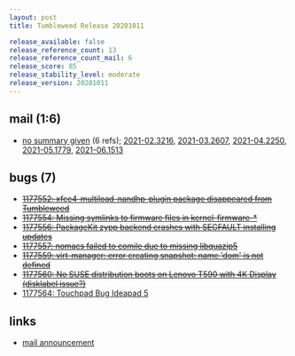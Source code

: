 ```yaml
---
layout: post
title: Tumbleweed Release 20201011

release_available: false
release_reference_count: 13
release_reference_count_mail: 6
release_score: 85
release_stability_level: moderate
release_version: 20201011
---
```


## mail (1:6)

- [no summary given](https://lists.opensuse.org/archives/list/factory@lists.opensuse.org/thread/I3Z3XEFAU2B3V2VAIHVM7RJV7OIEDBAK) (6 refs); [2021-02.3216](https://lists.opensuse.org/archives/list/factory@lists.opensuse.org/thread/I3Z3XEFAU2B3V2VAIHVM7RJV7OIEDBAK), [2021-03.2607](https://lists.opensuse.org/archives/list/factory@lists.opensuse.org/thread/I3Z3XEFAU2B3V2VAIHVM7RJV7OIEDBAK), [2021-04.2250](https://lists.opensuse.org/archives/list/factory@lists.opensuse.org/thread/I3Z3XEFAU2B3V2VAIHVM7RJV7OIEDBAK), [2021-05.1779](https://lists.opensuse.org/archives/list/factory@lists.opensuse.org/thread/I3Z3XEFAU2B3V2VAIHVM7RJV7OIEDBAK), [2021-06.1513](https://lists.opensuse.org/archives/list/factory@lists.opensuse.org/thread/I3Z3XEFAU2B3V2VAIHVM7RJV7OIEDBAK)

## bugs (7)

<!--more-->

- ~~[1177552: xfce4-multiload-nandhp-plugin package disappeared from Tumbleweed](https://bugzilla.opensuse.org/show_bug.cgi?id=1177552)~~
- ~~[1177554: Missing symlinks to firmware files in kernel-firmware-*](https://bugzilla.opensuse.org/show_bug.cgi?id=1177554)~~
- ~~[1177556: PackageKit zypp backend  crashes with SEGFAULT installing updates](https://bugzilla.opensuse.org/show_bug.cgi?id=1177556)~~
- ~~[1177557: nomacs failed to comile due to missing libquazip5](https://bugzilla.opensuse.org/show_bug.cgi?id=1177557)~~
- ~~[1177559: virt-manager: error creating snapshot: name 'dom' is not defined](https://bugzilla.opensuse.org/show_bug.cgi?id=1177559)~~
- ~~[1177560: No SUSE distribution boots on Lenovo T590 with 4K Display (disklabel issue?)](https://bugzilla.opensuse.org/show_bug.cgi?id=1177560)~~
- [1177564: Touchpad Bug Ideapad 5](https://bugzilla.opensuse.org/show_bug.cgi?id=1177564)



## links

- [mail announcement](https://lists.opensuse.org/archives/list/factory@lists.opensuse.org/thread/I3Z3XEFAU2B3V2VAIHVM7RJV7OIEDBAK)
